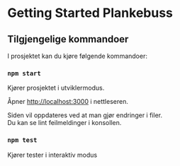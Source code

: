 # Getting Started Plankebuss

## Tilgjengelige kommandoer

I prosjektet kan du kjøre følgende kommandoer:

### `npm start`

Kjører prosjektet i utviklermodus.

Åpner [http://localhost:3000](http://localhost:3000) i nettleseren.

Siden vil oppdateres ved at man gjør endringer i filer.\
Du kan se lint feilmeldinger i konsollen.

### `npm test`

Kjører tester i interaktiv modus